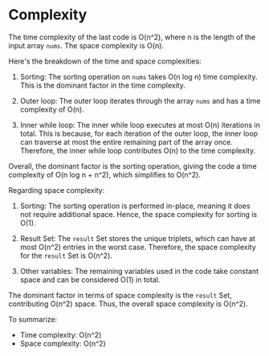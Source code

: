 # Complexity

The time complexity of the last code is O(n^2), where n is the length of the input array `nums`. The space complexity is O(n).

Here's the breakdown of the time and space complexities:

1. Sorting: The sorting operation on `nums` takes O(n log n) time complexity. This is the dominant factor in the time complexity.

2. Outer loop: The outer loop iterates through the array `nums` and has a time complexity of O(n).

3. Inner while loop: The inner while loop executes at most O(n) iterations in total. This is because, for each iteration of the outer loop, the inner loop can traverse at most the entire remaining part of the array once. Therefore, the inner while loop contributes O(n) to the time complexity.

Overall, the dominant factor is the sorting operation, giving the code a time complexity of O(n log n + n^2), which simplifies to O(n^2).

Regarding space complexity:

1. Sorting: The sorting operation is performed in-place, meaning it does not require additional space. Hence, the space complexity for sorting is O(1).

2. Result Set: The `result` Set stores the unique triplets, which can have at most O(n^2) entries in the worst case. Therefore, the space complexity for the `result` Set is O(n^2).

3. Other variables: The remaining variables used in the code take constant space and can be considered O(1) in total.

The dominant factor in terms of space complexity is the `result` Set, contributing O(n^2) space. Thus, the overall space complexity is O(n^2).

To summarize:
- Time complexity: O(n^2)
- Space complexity: O(n^2)
